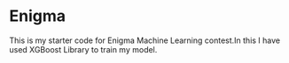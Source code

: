 # Enigma
This is my starter code for Enigma Machine Learning contest.In this I have used XGBoost Library to train my model.
